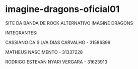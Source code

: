 # imagine-dragons-oficial01

SITE DA BANDA DE ROCK ALTERNATIVO IMAGINE DRAGONS 

INTEGRANTES:

CASSIANO DA SILVA DIAS CARVALHO - 31586899

MATHEUS NASCIMENTO - 31337228

RODRIGO ESTEVAN NYARI VERGARA - 31623913